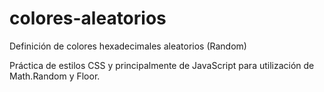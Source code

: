 # colores-aleatorios
Definición de colores hexadecimales aleatorios (Random)

Práctica de estilos CSS y principalmente de JavaScript para utilización de Math.Random y Floor.
